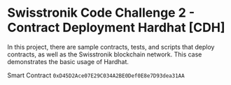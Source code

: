 # Swisstronik Code Challenge 2 - Contract Deployment Hardhat [CDH]

In this project, there are sample contracts, tests, and scripts that deploy contracts, as well as the Swisstronik blockchain network. This case demonstrates the basic usage of Hardhat.

Smart Contract
<code>0xD45D2Ace07E29C034A2BE0Def0E8e7D93dea31AA</code>
